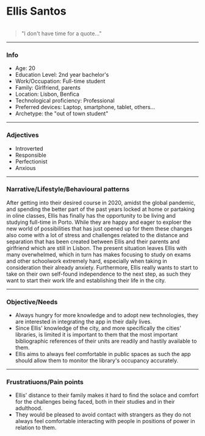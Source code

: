 # Ellis Santos

![]()

> "I don't have time for a quote..."

---

### Info

- Age: 20
- Education Level: 2nd year bachelor's
- Work/Occupation: Full-time student
- Family: Girlfriend, parents
- Location: Lisbon, Benfica
- Technological proficiency: Professional
- Preferred devices: Laptop, smartphone, tablet, others...
- Archetype: the "out of town student"

---

### Adjectives

- Introverted
- Responsible
- Perfectionist
- Anxious

---

### Narrative/Lifestyle/Behavioural patterns 

After getting into their desired course in 2020, amidst the global pandemic, and spending the better part of the past years locked at home or partaking in oline classes, Ellis has finally has the opportunity to be living and studying full-time in Porto. While they are happy and eager to exploer the new world of possibilities that has just opened up for them these changes also come with a lot of stress and challenges related to the distance and separation that has been created between Ellis and their parents and girlfriend which are still in Lisbon. The present situation leaves Ellis with many overwhelmed, which in turn has makes focusing to study on exams and other schoolwork extremely hard, especially when taking in consideration their already anxiety. Furthermore, Ellis really wants to start to take on their own self-found independence to the next step, as such they want to start their work life and establishing their life in the city. 

---

### Objective/Needs

- Always hungry for more knowledge and to adopt new technologies, they are interested in integrating the app in their daily lives.
- Since Ellis' knowledge of the city, and more specifically the cities' libraries, is limited it is important to them that the most important bibliographic references of their units are readily and hastily available to them.
- Ellis aims to always feel comfortable in public spaces as such the app should allow them to monitor the library's occupancy accurately.

---

### Frustratiuons/Pain points

- Ellis' distance to their family makes it hard to find the solace and comfort for the challenges being faced, both in their studies and in their adulthood.
- They would be pleased to avoid contact with strangers as they do not always feel comfortable interacting with people in positions of power in relation to them.
